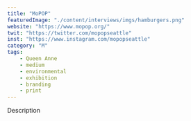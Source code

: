 ```yaml
---
title: "MoPOP"
featuredImage: "./content/interviews/imgs/hamburgers.png"
website: "https://www.mopop.org/"
twit: "https://twitter.com/mopopseattle"
inst: "https://www.instagram.com/mopopseattle"
category: "M"
tags:
    - Queen Anne
    - medium
    - environmental
    - exhibition
    - branding
    - print
---
```


Description
